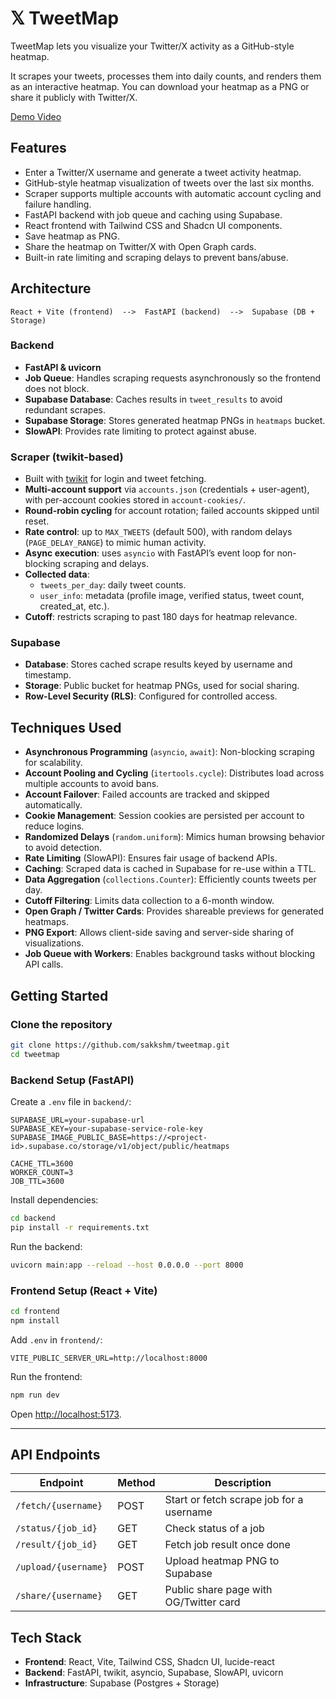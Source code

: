 # 𝕏 TweetMap

TweetMap lets you visualize your Twitter/X activity as a GitHub-style heatmap.

It scrapes your tweets, processes them into daily counts, and renders them as an interactive heatmap. You can download your heatmap as a PNG or share it publicly with Twitter/X.

[Demo Video](https://youtu.be/8U8RCc7iNV4)

## Features

* Enter a Twitter/X username and generate a tweet activity heatmap.
* GitHub-style heatmap visualization of tweets over the last six months.
* Scraper supports multiple accounts with automatic account cycling and failure handling.
* FastAPI backend with job queue and caching using Supabase.
* React frontend with Tailwind CSS and Shadcn UI components.
* Save heatmap as PNG.
* Share the heatmap on Twitter/X with Open Graph cards.
* Built-in rate limiting and scraping delays to prevent bans/abuse.


## Architecture

```
React + Vite (frontend)  -->  FastAPI (backend)  -->  Supabase (DB + Storage)
```



### Backend

* **FastAPI & uvicorn**
* **Job Queue**: Handles scraping requests asynchronously so the frontend does not block.
* **Supabase Database**: Caches results in `tweet_results` to avoid redundant scrapes.
* **Supabase Storage**: Stores generated heatmap PNGs in `heatmaps` bucket.
* **SlowAPI**: Provides rate limiting to protect against abuse.

### Scraper (twikit-based)

* Built with [twikit](https://github.com/twikit) for login and tweet fetching.
* **Multi-account support** via `accounts.json` (credentials + user-agent), with per-account cookies stored in `account-cookies/`.
* **Round-robin cycling** for account rotation; failed accounts skipped until reset.
* **Rate control**: up to `MAX_TWEETS` (default 500), with random delays (`PAGE_DELAY_RANGE`) to mimic human activity.
* **Async execution**: uses `asyncio` with FastAPI’s event loop for non-blocking scraping and delays.
* **Collected data**:
  * `tweets_per_day`: daily tweet counts.
  * `user_info`: metadata (profile image, verified status, tweet count, created_at, etc.).
* **Cutoff**: restricts scraping to past 180 days for heatmap relevance.

### Supabase

* **Database**: Stores cached scrape results keyed by username and timestamp.
* **Storage**: Public bucket for heatmap PNGs, used for social sharing.
* **Row-Level Security (RLS)**: Configured for controlled access.

## Techniques Used

* **Asynchronous Programming** (`asyncio`, `await`): Non-blocking scraping for scalability.
* **Account Pooling and Cycling** (`itertools.cycle`): Distributes load across multiple accounts to avoid bans.
* **Account Failover**: Failed accounts are tracked and skipped automatically.
* **Cookie Management**: Session cookies are persisted per account to reduce logins.
* **Randomized Delays** (`random.uniform`): Mimics human browsing behavior to avoid detection.
* **Rate Limiting** (SlowAPI): Ensures fair usage of backend APIs.
* **Caching**: Scraped data is cached in Supabase for re-use within a TTL.
* **Data Aggregation** (`collections.Counter`): Efficiently counts tweets per day.
* **Cutoff Filtering**: Limits data collection to a 6-month window.
* **Open Graph / Twitter Cards**: Provides shareable previews for generated heatmaps.
* **PNG Export**: Allows client-side saving and server-side sharing of visualizations.
* **Job Queue with Workers**: Enables background tasks without blocking API calls.


## Getting Started

### Clone the repository

```bash
git clone https://github.com/sakkshm/tweetmap.git
cd tweetmap
```

### Backend Setup (FastAPI)

Create a `.env` file in `backend/`:

```env
SUPABASE_URL=your-supabase-url
SUPABASE_KEY=your-supabase-service-role-key
SUPABASE_IMAGE_PUBLIC_BASE=https://<project-id>.supabase.co/storage/v1/object/public/heatmaps

CACHE_TTL=3600
WORKER_COUNT=3
JOB_TTL=3600
```

Install dependencies:

```bash
cd backend
pip install -r requirements.txt
```

Run the backend:

```bash
uvicorn main:app --reload --host 0.0.0.0 --port 8000
```

### Frontend Setup (React + Vite)

```bash
cd frontend
npm install
```

Add `.env` in `frontend/`:

```env
VITE_PUBLIC_SERVER_URL=http://localhost:8000
```

Run the frontend:

```bash
npm run dev
```

Open [http://localhost:5173](http://localhost:5173).

---

## API Endpoints

| Endpoint             | Method | Description                              |
| -------------------- | ------ | ---------------------------------------- |
| `/fetch/{username}`  | POST   | Start or fetch scrape job for a username |
| `/status/{job_id}`   | GET    | Check status of a job                    |
| `/result/{job_id}`   | GET    | Fetch job result once done               |
| `/upload/{username}` | POST   | Upload heatmap PNG to Supabase           |
| `/share/{username}`  | GET    | Public share page with OG/Twitter card   |


## Tech Stack

* **Frontend**: React, Vite, Tailwind CSS, Shadcn UI, lucide-react
* **Backend**: FastAPI, twikit, asyncio, Supabase, SlowAPI, uvicorn
* **Infrastructure**: Supabase (Postgres + Storage)

